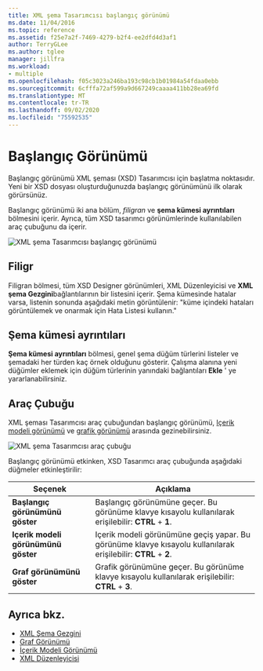 ```yaml
---
title: XML şema Tasarımcısı başlangıç görünümü
ms.date: 11/04/2016
ms.topic: reference
ms.assetid: f25e7a2f-7469-4279-b2f4-ee2dfd4d3af1
author: TerryGLee
ms.author: tglee
manager: jillfra
ms.workload:
- multiple
ms.openlocfilehash: f05c3023a246ba193c98cb1b01984a54fdaa0ebb
ms.sourcegitcommit: 6cfffa72af599a9d667249caaaa411bb28ea69fd
ms.translationtype: MT
ms.contentlocale: tr-TR
ms.lasthandoff: 09/02/2020
ms.locfileid: "75592535"
---
```

# <a name="start-view"></a>Başlangıç Görünümü

Başlangıç görünümü XML şeması (XSD) Tasarımcısı için başlatma noktasıdır. Yeni bir XSD dosyası oluşturduğunuzda başlangıç görünümünü ilk olarak görürsünüz.

Başlangıç görünümü iki ana bölüm, *filigran* ve **şema kümesi ayrıntıları** bölmesini içerir. Ayrıca, tüm XSD tasarımcı görünümlerinde kullanılabilen araç çubuğunu da içerir.

![XML şema Tasarımcısı başlangıç görünümü](../xml-tools/media/xsddesigner_startview.gif)

## <a name="watermark"></a>Filigr

Filigran bölmesi, tüm XSD Designer görünümleri, XML Düzenleyicisi ve **XML şema Gezgini**bağlantılarının bir listesini içerir. Şema kümesinde hatalar varsa, listenin sonunda aşağıdaki metin görüntülenir: "küme içindeki hataları görüntülemek ve onarmak için Hata Listesi kullanın."

## <a name="schema-set-details"></a>Şema kümesi ayrıntıları

**Şema kümesi ayrıntıları** bölmesi, genel şema düğüm türlerini listeler ve şemadaki her türden kaç örnek olduğunu gösterir. Çalışma alanına yeni düğümler eklemek için düğüm türlerinin yanındaki bağlantıları **Ekle** ' ye yararlanabilirsiniz.

## <a name="toolbar"></a>Araç Çubuğu

XML şeması Tasarımcısı araç çubuğundan başlangıç görünümü, [Içerik modeli görünümü](../xml-tools/content-model-view.md) ve [grafik görünümü](../xml-tools/graph-view.md) arasında gezinebilirsiniz.

![XML şema Tasarımcısı araç çubuğu](../xml-tools/media/xsdstartviewtoolbar.gif)

Başlangıç görünümü etkinken, XSD Tasarımcı araç çubuğunda aşağıdaki düğmeler etkinleştirilir:

|Seçenek|Açıklama|
|-|-----------------|
|**Başlangıç görünümünü göster**|Başlangıç görünümüne geçer. Bu görünüme klavye kısayolu kullanılarak erişilebilir: **CTRL** + **1**.|
|**Içerik modeli görünümünü göster**|Içerik modeli görünümüne geçiş yapar. Bu görünüme klavye kısayolu kullanılarak erişilebilir: **CTRL** + **2**.|
|**Graf görünümünü göster**|Grafik görünümüne geçer. Bu görünüme klavye kısayolu kullanılarak erişilebilir: **CTRL** + **3**.|

## <a name="see-also"></a>Ayrıca bkz.

- [XML Şema Gezgini](../xml-tools/xml-schema-explorer.md)
- [Graf Görünümü](../xml-tools/graph-view.md)
- [İçerik Modeli Görünümü](../xml-tools/content-model-view.md)
- [XML Düzenleyicisi](../xml-tools/xml-editor.md)
